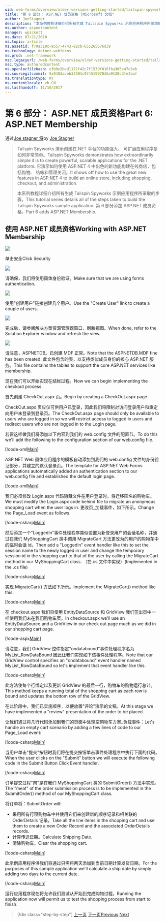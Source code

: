 ```yaml
---
uid: web-forms/overview/older-versions-getting-started/tailspin-spyworks/tailspin-spyworks-part-6
title: "第 6 部分： ASP.NET 成员资格 |Microsoft 文档"
author: JoeStagner
description: "本系列教程详细介绍所有生成 Tailspin Spyworks 示例应用程序所采取的步骤。 第 6 部分添加 ASP.NET 成员资格。"
ms.author: aspnetcontent
manager: wpickett
ms.date: 07/21/2010
ms.topic: article
ms.assetid: f70a310c-9557-4743-82cb-655265676d39
ms.technology: dotnet-webforms
ms.prod: .net-framework
msc.legacyurl: /web-forms/overview/older-versions-getting-started/tailspin-spyworks/tailspin-spyworks-part-6
msc.type: authoredcontent
ms.openlocfilehash: efb0e2bed1172f42c7f1539f016fba305c47e3eb
ms.sourcegitcommit: 9a9483aceb34591c97451997036a9120c3fe2baf
ms.translationtype: MT
ms.contentlocale: zh-CN
ms.lasthandoff: 11/10/2017
---
```

<a name="part-6-aspnet-membership"></a><span data-ttu-id="f9e77-104">第 6 部分： ASP.NET 成员资格</span><span class="sxs-lookup"><span data-stu-id="f9e77-104">Part 6: ASP.NET Membership</span></span>
====================
<span data-ttu-id="f9e77-105">通过[Joe stagner 将](https://github.com/JoeStagner)</span><span class="sxs-lookup"><span data-stu-id="f9e77-105">by [Joe Stagner](https://github.com/JoeStagner)</span></span>

> <span data-ttu-id="f9e77-106">Tailspin Spyworks 演示创建在.NET 平台的功能强大、 可扩展应用程序是如何非常简单。</span><span class="sxs-lookup"><span data-stu-id="f9e77-106">Tailspin Spyworks demonstrates how extraordinarily simple it is to create powerful, scalable applications for the .NET platform.</span></span> <span data-ttu-id="f9e77-107">它演示如何使用 ASP.NET 4 中出色的新功能构建在线商店，包括购物、 结帐和管理关闭。</span><span class="sxs-lookup"><span data-stu-id="f9e77-107">It shows off how to use the great new features in ASP.NET 4 to build an online store, including shopping, checkout, and administration.</span></span>
> 
> <span data-ttu-id="f9e77-108">本系列教程详细介绍所有生成 Tailspin Spyworks 示例应用程序所采取的步骤。</span><span class="sxs-lookup"><span data-stu-id="f9e77-108">This tutorial series details all of the steps taken to build the Tailspin Spyworks sample application.</span></span> <span data-ttu-id="f9e77-109">第 6 部分添加 ASP.NET 成员资格。</span><span class="sxs-lookup"><span data-stu-id="f9e77-109">Part 6 adds ASP.NET Membership.</span></span>


## <a id="_Toc260221672"></a><span data-ttu-id="f9e77-110">使用 ASP.NET 成员资格</span><span class="sxs-lookup"><span data-stu-id="f9e77-110">Working with ASP.NET Membership</span></span>

![](tailspin-spyworks-part-6/_static/image1.png)

<span data-ttu-id="f9e77-111">单击安全</span><span class="sxs-lookup"><span data-stu-id="f9e77-111">Click Security</span></span>

![](tailspin-spyworks-part-6/_static/image1.jpg)

<span data-ttu-id="f9e77-112">请确保，我们将使用窗体身份验证。</span><span class="sxs-lookup"><span data-stu-id="f9e77-112">Make sure that we are using forms authentication.</span></span>

![](tailspin-spyworks-part-6/_static/image2.jpg)

<span data-ttu-id="f9e77-113">使用"创建用户"链接创建几个用户。</span><span class="sxs-lookup"><span data-stu-id="f9e77-113">Use the "Create User" link to create a couple of users.</span></span>

![](tailspin-spyworks-part-6/_static/image3.jpg)

<span data-ttu-id="f9e77-114">完成后，请参阅解决方案资源管理器窗口，刷新视图。</span><span class="sxs-lookup"><span data-stu-id="f9e77-114">When done, refer to the Solution Explorer window and refresh the view.</span></span>

![](tailspin-spyworks-part-6/_static/image2.png)

<span data-ttu-id="f9e77-115">请注意，ASPNETDB。已创建 MDF 正常。</span><span class="sxs-lookup"><span data-stu-id="f9e77-115">Note that the ASPNETDB.MDF fine has been created.</span></span> <span data-ttu-id="f9e77-116">此文件包含的表，以支持类似成员身份的核心 ASP.NET 服务。</span><span class="sxs-lookup"><span data-stu-id="f9e77-116">This file contains the tables to support the core ASP.NET services like membership.</span></span>

<span data-ttu-id="f9e77-117">现在我们可以开始实现在结帐过程。</span><span class="sxs-lookup"><span data-stu-id="f9e77-117">Now we can begin implementing the checkout process.</span></span>

<span data-ttu-id="f9e77-118">首先创建 CheckOut.aspx 页。</span><span class="sxs-lookup"><span data-stu-id="f9e77-118">Begin by creating a CheckOut.aspx page.</span></span>

<span data-ttu-id="f9e77-119">CheckOut.aspx 页应仅可供用户已登录，因此我们将限制对访问登录用户和重定向用户未登录到登录页。</span><span class="sxs-lookup"><span data-stu-id="f9e77-119">The CheckOut.aspx page should only be available to users who are logged in so we will restrict access to logged in users and redirect users who are not logged in to the LogIn page.</span></span>

<span data-ttu-id="f9e77-120">若要这样做我们将添加以下内容到我们的 web.config 文件的配置节。</span><span class="sxs-lookup"><span data-stu-id="f9e77-120">To do this we'll add the following to the configuration section of our web.config file.</span></span>

[!code-xml[Main](tailspin-spyworks-part-6/samples/sample1.xml)]

<span data-ttu-id="f9e77-121">ASP.NET Web 窗体应用程序的模板自动添加到我们的 web.config 文件的身份验证部分，并建立的默认登录页。</span><span class="sxs-lookup"><span data-stu-id="f9e77-121">The template for ASP.NET Web Forms applications automatically added an authentication section to our web.config file and established the default login page.</span></span>

[!code-xml[Main](tailspin-spyworks-part-6/samples/sample2.xml)]

<span data-ttu-id="f9e77-122">我们必须修改 Login.aspx 代码隐藏文件在用户登录时，将迁移匿名的购物车。</span><span class="sxs-lookup"><span data-stu-id="f9e77-122">We must modify the Login.aspx code behind file to migrate an anonymous shopping cart when the user logs in.</span></span> <span data-ttu-id="f9e77-123">更改页\_加载事件，如下所示。</span><span class="sxs-lookup"><span data-stu-id="f9e77-123">Change the Page\_Load event as follows.</span></span>

[!code-csharp[Main](tailspin-spyworks-part-6/samples/sample3.cs)]

<span data-ttu-id="f9e77-124">然后添加一个"LoggedIn"事件处理程序类似设置为新登录用户的会话名称，并通过在我们 MyShoppingCart 类中调用 MigrateCart 方法更改为的用户的购物车中的临时会话 id。</span><span class="sxs-lookup"><span data-stu-id="f9e77-124">Then add a "LoggedIn" event handler like this to set the session name to the newly logged in user and change the temporary session id in the shopping cart to that of the user by calling the MigrateCart method in our MyShoppingCart class.</span></span> <span data-ttu-id="f9e77-125">（在.cs 文件中实现）</span><span class="sxs-lookup"><span data-stu-id="f9e77-125">(Implemented in the .cs file)</span></span>

[!code-csharp[Main](tailspin-spyworks-part-6/samples/sample4.cs)]

<span data-ttu-id="f9e77-126">实现 MigrateCart() 方法如下所示。</span><span class="sxs-lookup"><span data-stu-id="f9e77-126">Implement the MigrateCart() method like this.</span></span>

[!code-csharp[Main](tailspin-spyworks-part-6/samples/sample5.cs)]

<span data-ttu-id="f9e77-127">在 checkout.aspx 我们将使用 EntityDataSource 和 GridView 我们签出页中一样使用我们未在我们购物车页。</span><span class="sxs-lookup"><span data-stu-id="f9e77-127">In checkout.aspx we'll use an EntityDataSource and a GridView in our check out page much as we did in our shopping cart page.</span></span>

[!code-aspx[Main](tailspin-spyworks-part-6/samples/sample6.aspx)]

<span data-ttu-id="f9e77-128">请注意，我们 GridView 控件指定"ondatabound"事件处理程序名为 MyList\_RowDataBound 因此让我们实现如下该事件处理程序。</span><span class="sxs-lookup"><span data-stu-id="f9e77-128">Note that our GridView control specifies an "ondatabound" event handler named MyList\_RowDataBound so let's implement that event handler like this.</span></span>

[!code-csharp[Main](tailspin-spyworks-part-6/samples/sample7.cs)]

<span data-ttu-id="f9e77-129">此方法使每个行绑定以及更新 GridView 的最后一行，购物车的购物运行总计。</span><span class="sxs-lookup"><span data-stu-id="f9e77-129">This method keeps a running total of the shopping cart as each row is bound and updates the bottom row of the GridView.</span></span>

<span data-ttu-id="f9e77-130">在此阶段中，我们已实施顺序，以便放置"评论"演示的文稿。</span><span class="sxs-lookup"><span data-stu-id="f9e77-130">At this stage we have implemented a "review" presentation of the order to be placed.</span></span>

<span data-ttu-id="f9e77-131">让我们通过将几行代码添加到我们的页面中处理空购物车方案\_负载事件：</span><span class="sxs-lookup"><span data-stu-id="f9e77-131">Let's handle an empty cart scenario by adding a few lines of code to our Page\_Load event:</span></span>

[!code-csharp[Main](tailspin-spyworks-part-6/samples/sample8.cs)]

<span data-ttu-id="f9e77-132">当用户单击"提交"按钮时我们将在提交按钮单击事件处理程序中执行下面的代码。</span><span class="sxs-lookup"><span data-stu-id="f9e77-132">When the user clicks on the "Submit" button we will execute the following code in the Submit Button Click Event handler.</span></span>

[!code-csharp[Main](tailspin-spyworks-part-6/samples/sample9.cs)]

<span data-ttu-id="f9e77-133">订单提交过程"肉"是在我们 MyShoppingCart 类的 SubmitOrder() 方法中实现。</span><span class="sxs-lookup"><span data-stu-id="f9e77-133">The "meat" of the order submission process is to be implemented in the SubmitOrder() method of our MyShoppingCart class.</span></span>

<span data-ttu-id="f9e77-134">将订单将：</span><span class="sxs-lookup"><span data-stu-id="f9e77-134">SubmitOrder will:</span></span>

- <span data-ttu-id="f9e77-135">采用所有行项购物车中并使用它们来创建新的顺序记录和相关联的 OrderDetails 记录。</span><span class="sxs-lookup"><span data-stu-id="f9e77-135">Take all the line items in the shopping cart and use them to create a new Order Record and the associated OrderDetails records.</span></span>
- <span data-ttu-id="f9e77-136">计算传送日期。</span><span class="sxs-lookup"><span data-stu-id="f9e77-136">Calculate Shipping Date.</span></span>
- <span data-ttu-id="f9e77-137">清除购物车。</span><span class="sxs-lookup"><span data-stu-id="f9e77-137">Clear the shopping cart.</span></span>


[!code-csharp[Main](tailspin-spyworks-part-6/samples/sample10.cs)]

<span data-ttu-id="f9e77-138">此示例应用程序供我们将通过只需将两天添加到当前日期计算发货日期。</span><span class="sxs-lookup"><span data-stu-id="f9e77-138">For the purposes of this sample application we'll calculate a ship date by simply adding two days to the current date.</span></span>

[!code-csharp[Main](tailspin-spyworks-part-6/samples/sample11.cs)]

<span data-ttu-id="f9e77-139">运行应用程序现在将允许我们测试从开始到完成购物过程。</span><span class="sxs-lookup"><span data-stu-id="f9e77-139">Running the application now will permit us to test the shopping process from start to finish.</span></span>

>[!div class="step-by-step"]
<span data-ttu-id="f9e77-140">[上一页](tailspin-spyworks-part-5.md)
[下一页](tailspin-spyworks-part-7.md)</span><span class="sxs-lookup"><span data-stu-id="f9e77-140">[Previous](tailspin-spyworks-part-5.md)
[Next](tailspin-spyworks-part-7.md)</span></span>
